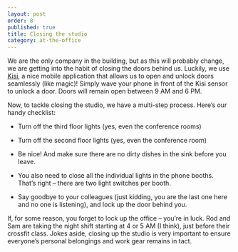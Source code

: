 ```yaml
---
layout: post
order: 8
published: true
title: Closing the studio
category: at-the-office
---
```

We are the only company in the building, but as this will probably change, we are getting into the habit of closing the doors behind us. Luckily, we use [Kisi](https://getkisi.com/), a nice mobile application that allows us to open and unlock doors seamlessly (like magic)!  Simply wave your phone in front of the Kisi sensor to unlock a door. Doors will remain open between 9 AM and 6 PM. 

<!-- more -->

Now, to tackle closing the studio, we have a multi-step process. Here’s our handy checklist: 

* Turn off the third floor lights (yes, even the conference rooms)

* Turn off the second floor lights (yes, even the conference room)

* Be nice! And make sure there are no dirty dishes in the sink before you leave. 

* You also need to close all the individual lights in the phone booths. That’s right – there are two light switches per booth.  

* Say goodbye to your colleagues (just kidding, you are the last one here and no one is listening), and lock up the door behind you. 

If, for some reason, you forget to lock up the office – you’re in luck. Rod and Sam are taking the night shift starting at 4 or 5 AM (I think), just before their crossfit class. Jokes aside, closing up the studio is very important to ensure everyone’s personal belongings and work gear remains in tact.
